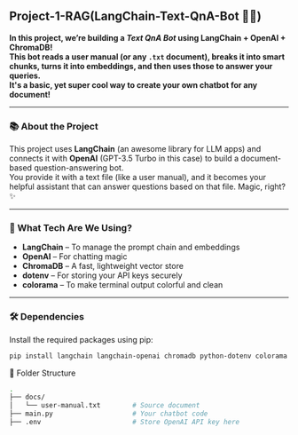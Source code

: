 ## Project-1-RAG(LangChain-Text-QnA-Bot 🤖💬)

**In this project, we’re building a _Text QnA Bot_ using LangChain + OpenAI + ChromaDB!**  
**This bot reads a user manual (or any `.txt` document), breaks it into smart chunks, turns it into embeddings, and then uses those to answer your queries.**  
**It's a basic, yet super cool way to create your own chatbot for any document!**

---

### 📚 About the Project

This project uses **LangChain** (an awesome library for LLM apps) and connects it with **OpenAI** (GPT-3.5 Turbo in this case) to build a document-based question-answering bot.  
You provide it with a text file (like a user manual), and it becomes your helpful assistant that can answer questions based on that file. Magic, right? ✨

---

### 🧠 What Tech Are We Using?

- **LangChain** – To manage the prompt chain and embeddings  
- **OpenAI** – For chatting magic  
- **ChromaDB** – A fast, lightweight vector store  
- **dotenv** – For storing your API keys securely  
- **colorama** – To make terminal output colorful and clean  

---

### 🛠️ Dependencies

Install the required packages using pip:

```bash
pip install langchain langchain-openai chromadb python-dotenv colorama
```

📂 Folder Structure
```bash
.
├── docs/
│   └── user-manual.txt        # Source document
├── main.py                    # Your chatbot code
├── .env                       # Store OpenAI API key here
```
